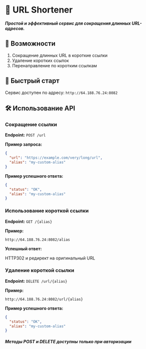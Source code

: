 # 🔗 URL Shortener
_**Простой и эффективный сервис для сокращения длинных URL-адресов.**_

## 🚀 Возможности
1. Сокращение длинных URL в короткие ссылки
2. Удаление коротких ссылок
3. Перенаправление по коротким ссылкам

## 🚀 Быстрый старт

Сервис доступен по адресу: `http://64.188.76.24:8082`


## 🛠 Использование API
### Сокращение ссылки

**Endpoint:** `POST /url`

**Пример запроса:**
```json
{
  "url": "https://example.com/very/long/url",
  "alias": "my-custom-alias"
}
```

**Пример успешного ответа:**
```json
{
  "status": "OK",
  "alias": "my-custom-alias"
}
```
### Использование короткой ссылки
**Endpoint:** `GET /{alias}`

**Пример:**
```text
http://64.188.76.24:8082/alias
```
**Успешный ответ:**

HTTP302 и редирект на оригинальный URL

### Удаление короткой ссылки

**Endpoint:** `DELETE /url/{alias}`

**Пример:**
```text
http://64.188.76.24:8082/url/{alias}
```
**Пример успешного ответа:**
```json
{
  "status": "OK",
  "alias": "my-custom-alias"
}
```

#### _Методы POST и DELETE доступны только при авторизации_
